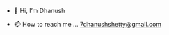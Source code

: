 - 👋 Hi, I’m Dhanush

- 📫 How to reach me ... 7dhanushshetty@gmail.com

<!---
DhanushDShetty/DhanushDShetty is a ✨ special ✨ repository because its `README.md` (this file) appears on your GitHub profile.
You can click the Preview link to take a look at your changes.
--->
